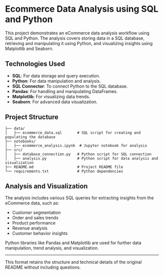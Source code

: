 
# Ecommerce Data Analysis using SQL and Python

This project demonstrates an eCommerce data analysis workflow using SQL and Python. The analysis covers storing data in a SQL database, retrieving and manipulating it using Python, and visualizing insights using Matplotlib and Seaborn.

## Technologies Used

- **SQL**: For data storage and query execution.
- **Python**: For data manipulation and analysis.
- **SQL Connector**: To connect Python to the SQL database.
- **Pandas**: For handling and manipulating DataFrames.
- **Matplotlib**: For visualizing data trends.
- **Seaborn**: For advanced data visualization.

## Project Structure

```
├── data/
│   ├── ecommerce_data.sql       # SQL script for creating and populating the database
├── notebooks/
│   ├── ecommerce_analysis.ipynb  # Jupyter notebook for analysis
├── src/
│   ├── database_connection.py   # Python script for SQL connection
│   ├── analysis.py              # Python script for data analysis and visualization
├── README.md                    # Project README file
└── requirements.txt             # Python dependencies
```


## Analysis and Visualization

The analysis includes various SQL queries for extracting insights from the eCommerce data, such as:
- Customer segmentation
- Order and sales trends
- Product performance
- Revenue analysis
- Customer behavior insights

Python libraries like Pandas and Matplotlib are used for further data manipulation, trend analysis, and visualization.

--- 

This format retains the structure and technical details of the original README without including questions.
